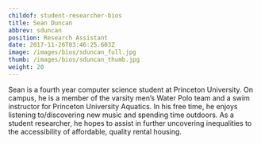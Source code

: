 ```yaml
---
childof: student-researcher-bios
title: Sean Duncan  
abbrev: sduncan
position: Research Assistant
date: 2017-11-26T03:46:25.603Z
image: /images/bios/sduncan_full.jpg
thumb: /images/bios/sduncan_thumb.jpg
weight: 20
---
```

Sean is a fourth year computer science student at Princeton University. On campus, he is a member of the varsity men’s Water Polo team and a swim instructor for Princeton University Aquatics. In his free time, he enjoys listening to/discovering new music and spending time outdoors. As a student researcher, he hopes to assist in further uncovering inequalities to the accessibility of affordable, quality rental housing.

<br>
<br>